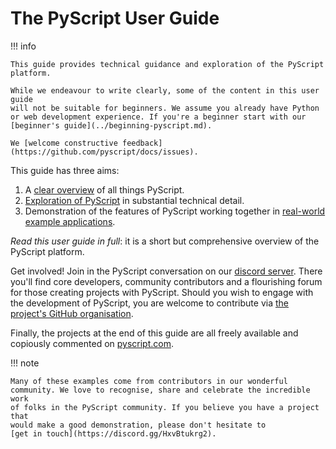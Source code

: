 # The PyScript User Guide

!!! info

    This guide provides technical guidance and exploration of the PyScript
    platform.

    While we endeavour to write clearly, some of the content in this user guide
    will not be suitable for beginners. We assume you already have Python
    or web development experience. If you're a beginner start with our
    [beginner's guide](../beginning-pyscript.md).

    We [welcome constructive feedback](https://github.com/pyscript/docs/issues).

This guide has three aims:

1. A [clear overview](what.md) of all things PyScript.
2. [Exploration of PyScript](architecture.md) in substantial technical detail.
3. Demonstration of the features of PyScript working together in
   [real-world example applications](examples.md).

_Read this user guide in full_: it is a short but comprehensive overview of the
PyScript platform.

Get involved! Join in the PyScript conversation on our
[discord server](https://discord.gg/HxvBtukrg2). There you'll find core
developers, community contributors and a flourishing forum for those creating
projects with PyScript. Should you wish to engage with the development of
PyScript, you are welcome to contribute via 
[the project's GitHub organisation](https://github.com/pyscript).

Finally, the projects at the end of this guide are all freely available
and copiously commented on [pyscript.com](https://pyscript.com).

!!! note

    Many of these examples come from contributors in our wonderful
    community. We love to recognise, share and celebrate the incredible work
    of folks in the PyScript community. If you believe you have a project that
    would make a good demonstration, please don't hesitate to
    [get in touch](https://discord.gg/HxvBtukrg2).
